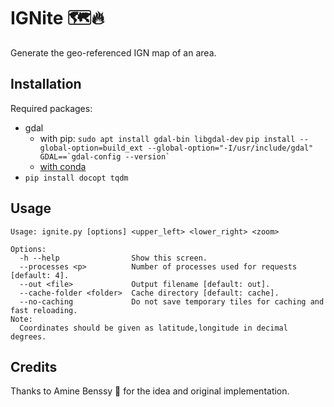 # IGNite :world_map::fire:
Generate the geo-referenced IGN map of an area.

## Installation

Required packages:
* gdal
  * with pip: 
         `sudo apt install gdal-bin libgdal-dev`
         ```pip install --global-option=build_ext --global-option="-I/usr/include/gdal" GDAL==`gdal-config --version` ```
  * [with conda](https://anaconda.org/conda-forge/gdal)
* `pip install docopt tqdm`

## Usage
```
Usage: ignite.py [options] <upper_left> <lower_right> <zoom>

Options:
  -h --help                Show this screen.
  --processes <p>          Number of processes used for requests [default: 4].
  --out <file>             Output filename [default: out].
  --cache-folder <folder>  Cache directory [default: cache].
  --no-caching             Do not save temporary tiles for caching and fast reloading.
Note:
  Coordinates should be given as latitude,longitude in decimal degrees.
```

## Credits

Thanks to Amine Benssy :bicyclist: for the idea and original implementation.
